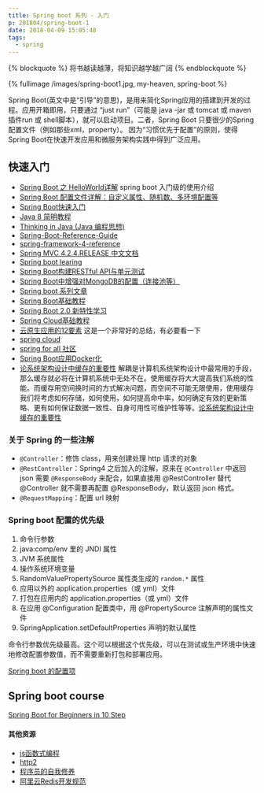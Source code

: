 ```yaml
---
title: Spring boot 系列 - 入门
p: 201804/spring-boot-1
date: 2018-04-09 15:05:48
tags:
  - spring
---
```


{% blockquote %}
将书越读越薄，将知识越学越广阔
{% endblockquote %}

{% fullimage /images/spring-boot1.jpg, my-heaven, spring-boot %}

Spring Boot(英文中是“引导”的意思)，是用来简化Spring应用的搭建到开发的过程。应用开箱即用，只要通过 “just run”（可能是 java -jar 或 tomcat 或 maven插件run 或 shell脚本），就可以启动项目。二者，Spring Boot 只要很少的Spring配置文件（例如那些xml，property）。 因为“习惯优先于配置”的原则，使得Spring Boot在快速开发应用和微服务架构实践中得到广泛应用。


## 快速入门

- [Spring Boot 之 HelloWorld详解](http://www.spring4all.com/article/266)
spring boot 入门级的使用介绍
- [Spring Boot 配置文件详解：自定义属性、随机数、多环境配置等](http://www.spring4all.com/article/248)
- [Spring Boot快速入门](http://blog.didispace.com/spring-boot-learning-1/)
- [Java 8 简明教程](http://blog.didispace.com/books/java8-tutorial/ch1.html)
- [Thinking in Java (Java 编程思想)](http://blog.didispace.com/books/think-in-java/)
- [Spring-Boot-Reference-Guide](http://blog.didispace.com/books/spring-boot-reference/)
- [spring-framework-4-reference](http://blog.didispace.com/books/spring-framework-4-reference/)
- [Spring MVC 4.2.4.RELEASE 中文文档 ](http://blog.didispace.com/books/spring-mvc-4-tutorial/)
- [Spring boot learing](https://gitee.com/didispace/SpringBoot-Learning)
- [Spring Boot构建RESTful API与单元测试](http://blog.didispace.com/springbootrestfulapi/)
- [Spring Boot中增强对MongoDB的配置（连接池等）](http://blog.didispace.com/springbootmongodb-plus/)
- [Spring boot 系列文章](http://blog.didispace.com/tags/Spring-Boot/)
- [Spring Boot基础教程](http://blog.didispace.com/Spring-Boot基础教程/)
- [Spring Boot 2.0 新特性学习](http://blog.didispace.com/Spring-Boot-2-0-feature/)
- [Spring Cloud基础教程](http://blog.didispace.com/Spring-Cloud基础教程/)
- [云原生应用的12要素](http://blog.didispace.com/12factor-zh-cn/)
这是一个非常好的总结，有必要看一下
- [spring cloud](http://blog.didispace.com/categories/Spring-Cloud/)
- [spring for all 社区](http://www.spring4all.com)
- [Spring Boot应用Docker化](http://doc.spring4all.com/spring-guildes/spring-boot-with-docker.html)
- [论系统架构设计中缓存的重要性](http://www.spring4all.com/article/653)
解耦是计算机系统架构设计中最常用的手段，那么缓存就必将在计算机系统中无处不在。使用缓存将大大提高我们系统的性能。而缓存用空间换时间的方式解决问题，而空间不可能无限使用，使用缓存我们将考虑如何存储，如何使用，如何提高命中率，如何确定有效的更新策略、更有如何保证数据一致性、自身可用性可维护性等等。[论系统架构设计中缓存的重要性](http://www.spring4all.com/question/177)



### 关于 Spring 的一些注解
- `@Controller`：修饰 class，用来创建处理 http 请求的对象
- `@RestController`：Spring4 之后加入的注解，原来在 `@Controller` 中返回 json 需要 `@ResponseBody` 来配合，如果直接用 @RestController 替代 @Controller 就不需要再配置 @ResponseBody，默认返回 json 格式。
- `@RequestMapping`：配置 url 映射

### Spring boot 配置的优先级

1. 命令行参数
2. java:comp/env 里的 JNDI 属性
3. JVM 系统属性
4. 操作系统环境变量
5. RandomValuePropertySource 属性类生成的 `random.*` 属性
6. 应用以外的 application.properties（或 yml）文件
7. 打包在应用内的 application.properties（或 yml）文件
8. 在应用 @Configuration 配置类中，用 @PropertySource 注解声明的属性文件
9. SpringApplication.setDefaultProperties 声明的默认属性

命令行参数优先级最高。这个可以根据这个优先级，可以在测试或生产环境中快速地修改配置参数值，而不需要重新打包和部署应用。

[Spring boot 的配置项](https://docs.spring.io/spring-boot/docs/current/reference/html/common-application-properties.html)


## Spring boot course

[Spring Boot for Beginners in 10 Step](https://courses.in28minutes.com/p/spring-boot-for-beginners-in-10-steps)

#### 其他资源
- [js函数式编程](http://blog.didispace.com/books/mostly-adequate-guide-chinese/)
- [http2](http://blog.didispace.com/books/http2-explained-chinese/)
- [程序员的自我修养](http://blog.didispace.com/books/a-programmer-prepares/)
- [阿里云Redis开发规范](http://blog.didispace.com/阿里云Redis开发规范/)




